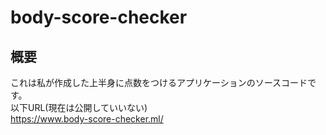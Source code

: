 # body-score-checker
## 概要
これは私が作成した上半身に点数をつけるアプリケーションのソースコードです。<br>
以下URL(現在は公開していいない)<br>
https://www.body-score-checker.ml/
